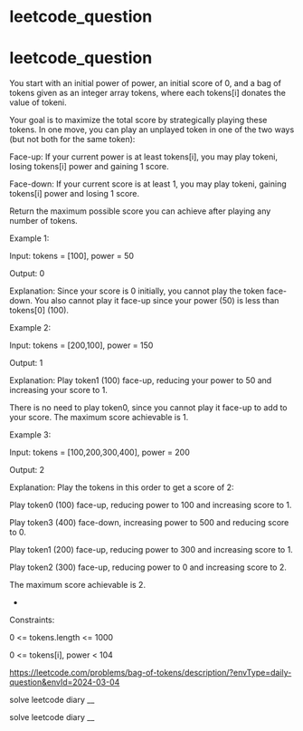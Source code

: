 # leetcode_question


# leetcode_question


You start with an initial power of power, an initial score of 0, and a bag of tokens given as an integer array tokens, where each tokens[i] donates the value of tokeni.

Your goal is to maximize the total score by strategically playing these tokens. In one move, you can play an unplayed token in one of the two ways (but not both for the same token):

Face-up: If your current power is at least tokens[i], you may play tokeni, losing tokens[i] power and gaining 1 score.

Face-down: If your current score is at least 1, you may play tokeni, gaining tokens[i] power and losing 1 score.


Return the maximum possible score you can achieve after playing any number of tokens.

 

Example 1:

Input: tokens = [100], power = 50

Output: 0

Explanation: Since your score is 0 initially, you cannot play the token face-down. You also cannot play it face-up since your power (50) is less than tokens[0] (100).

Example 2:

Input: tokens = [200,100], power = 150

Output: 1

Explanation: Play token1 (100) face-up, reducing your power to 50 and increasing your score to 1.

There is no need to play token0, since you cannot play it face-up to add to your score. The maximum score achievable is 1.

Example 3:

Input: tokens = [100,200,300,400], power = 200

Output: 2

Explanation: Play the tokens in this order to get a score of 2:

Play token0 (100) face-up, reducing power to 100 and increasing score to 1.

Play token3 (400) face-down, increasing power to 500 and reducing score to 0.

Play token1 (200) face-up, reducing power to 300 and increasing score to 1.

Play token2 (300) face-up, reducing power to 0 and increasing score to 2.


The maximum score achievable is 2.




-




 

Constraints:

0 <= tokens.length <= 1000

0 <= tokens[i], power < 104


https://leetcode.com/problems/bag-of-tokens/description/?envType=daily-question&envId=2024-03-04

solve leetcode diary
__


solve leetcode diary
__

